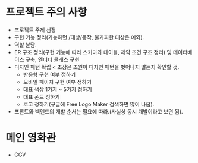 # 프로젝트 주의 사항
- 프로젝트 주제 선정
- 구현 기능 정리(가능하면 /대상/동작, 불가피한 대상은 예외).
- 역할 분담.
- ER 구조 정리(구현 기능에 따라 스키마와 테이블, 제약 조건 구조 정리) 및 데이터베이스 구축, 엔티티 클래스 구현
- 디자인 패턴 확립 < 조장은 조원이 디자인 패턴을 벗어나지 않는지 확인할 것.
  - 반응형 구현 여부 정하기
  - 모바일 페이지 구현 여부 정하기
  - 대표 색상 1가지 ~ 5가지 정하기
  - 대표 폰트 정하기
  - 로고 정하기(구글에 Free Logo Maker 검색하면 많이 나옴).
- 프론트와 벡엔드의 개발 순서는 필요에 따라.(사실상 동시 개발이라고 보면 됨).

# 메인 영화관
- CGV


